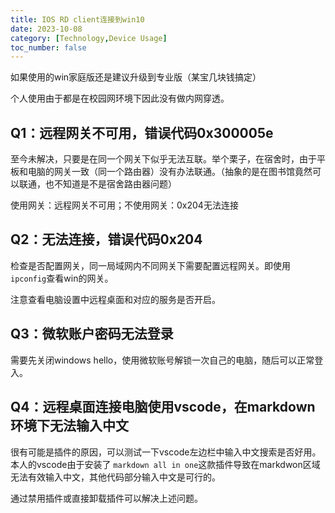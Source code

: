 ```yaml
---
title: IOS RD client连接到win10
date: 2023-10-08
category: [Technology,Device Usage]
toc_number: false
---
```


如果使用的win家庭版还是建议升级到专业版（某宝几块钱搞定）

个人使用由于都是在校园网环境下因此没有做内网穿透。

## Q1：远程网关不可用，错误代码0x300005e

至今未解决，只要是在同一个网关下似乎无法互联。举个栗子，在宿舍时，由于平板和电脑的网关一致（同一个路由器）没有办法联通。（抽象的是在图书馆竟然可以联通，也不知道是不是宿舍路由器问题）

使用网关：远程网关不可用；不使用网关：0x204无法连接


## Q2：无法连接，错误代码0x204

检查是否配置网关，同一局域网内不同网关下需要配置远程网关。即使用`ipconfig`查看win的网关。

注意查看电脑设置中远程桌面和对应的服务是否开启。


## Q3：微软账户密码无法登录

需要先关闭windows hello，使用微软账号解锁一次自己的电脑，随后可以正常登入。

## Q4：远程桌面连接电脑使用vscode，在markdown环境下无法输入中文

很有可能是插件的原因，可以测试一下vscode左边栏中输入中文搜索是否好用。本人的vscode由于安装了
`markdown all in one`这款插件导致在markdwon区域无法有效输入中文，其他代码部分输入中文是可行的。

通过禁用插件或直接卸载插件可以解决上述问题。
